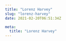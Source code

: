 ```yaml
---
title: "Lorenz Harvey"
slug: "lorenz-harvey"
date: 2021-02-20T06:51:34Z

meta:
  title: "Lorenz Harvey"
---
```


